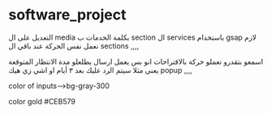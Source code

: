 # software_project
التعديل على ال media بكلمة الخدمات ب section  ال services باستخدام gsap لازم نعمل نفس الحركة عند باقي ال sections  ,,,,
 
اسمعو بتقدرو تعملو حركة بالاقتراحات انو بس يعمل ارسال يطلعلو مدة الانتظار المتوقعة يعني مثلا سيتم الرد عليك بعد ٣ أيام او اشي زي هيك popup ,,,,

color of inputs-->bg-gray-300 

color gold #CEB579 
